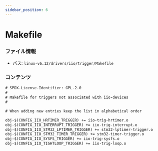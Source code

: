 ```yaml
---
sidebar_position: 6
---
```

# Makefile

### ファイル情報

- パス: `linux-v6.12/drivers/iio/trigger/Makefile`

### コンテンツ

```txt
# SPDX-License-Identifier: GPL-2.0
#
# Makefile for triggers not associated with iio-devices
#

# When adding new entries keep the list in alphabetical order

obj-$(CONFIG_IIO_HRTIMER_TRIGGER) += iio-trig-hrtimer.o
obj-$(CONFIG_IIO_INTERRUPT_TRIGGER) += iio-trig-interrupt.o
obj-$(CONFIG_IIO_STM32_LPTIMER_TRIGGER) += stm32-lptimer-trigger.o
obj-$(CONFIG_IIO_STM32_TIMER_TRIGGER) += stm32-timer-trigger.o
obj-$(CONFIG_IIO_SYSFS_TRIGGER) += iio-trig-sysfs.o
obj-$(CONFIG_IIO_TIGHTLOOP_TRIGGER) += iio-trig-loop.o

```

